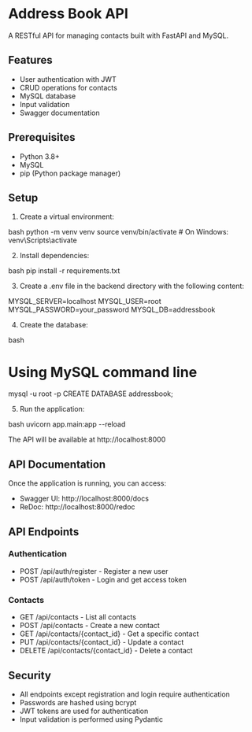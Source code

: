 # Address Book API

A RESTful API for managing contacts built with FastAPI and MySQL.

## Features

- User authentication with JWT
- CRUD operations for contacts
- MySQL database
- Input validation
- Swagger documentation

## Prerequisites

- Python 3.8+
- MySQL
- pip (Python package manager)

## Setup

1. Create a virtual environment:

bash
python -m venv venv
source venv/bin/activate  # On Windows: venv\Scripts\activate


2. Install dependencies:

bash
pip install -r requirements.txt


3. Create a .env file in the backend directory with the following content:


MYSQL_SERVER=localhost
MYSQL_USER=root
MYSQL_PASSWORD=your_password
MYSQL_DB=addressbook


4. Create the database:

bash
# Using MySQL command line
mysql -u root -p
CREATE DATABASE addressbook;


5. Run the application:

bash
uvicorn app.main:app --reload


The API will be available at http://localhost:8000

## API Documentation

Once the application is running, you can access:

- Swagger UI: http://localhost:8000/docs
- ReDoc: http://localhost:8000/redoc

## API Endpoints

### Authentication

- POST /api/auth/register - Register a new user
- POST /api/auth/token - Login and get access token

### Contacts

- GET /api/contacts - List all contacts
- POST /api/contacts - Create a new contact
- GET /api/contacts/{contact_id} - Get a specific contact
- PUT /api/contacts/{contact_id} - Update a contact
- DELETE /api/contacts/{contact_id} - Delete a contact

## Security

- All endpoints except registration and login require authentication
- Passwords are hashed using bcrypt
- JWT tokens are used for authentication
- Input validation is performed using Pydantic
